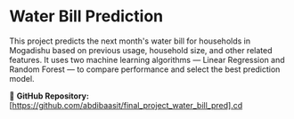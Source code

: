 # Water Bill Prediction

This project predicts the next month's water bill for households in Mogadishu based on previous usage, household size, and other related features. It uses two machine learning algorithms — Linear Regression and Random Forest — to compare performance and select the best prediction model.

🔗 **GitHub Repository:** [https://github.com/abdibaasit/final_project_water_bill_pred].cd